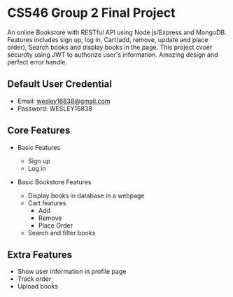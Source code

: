 # CS546 Group 2 Final Project
An online Bookstore with RESTful API using Node.js/Express and MongoDB. Features includes sign up, log in, Cart(add, remove, update and place order), Search books and display books in the page.
This project cvoer securoty using JWT to authorize user's information. Amazing design and perfect error handle.

## Default User Credential 
* Email: wesley16838@gmail.com
* Password: WESLEY16838

## Core Features
* Basic Features
	* Sign up
	* Log in
 
* Basic Bookstore Features
	* Display books in database in a webpage
	* Cart features
		* Add
		* Remove
		* Place Order
	* Search and filter books
	
## Extra Features
* Show user information in profile page
* Track order
* Upload books


